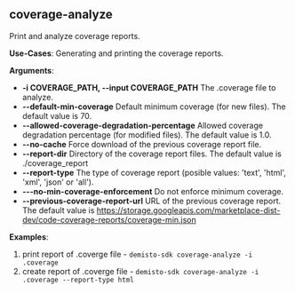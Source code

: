 
## coverage-analyze
Print and analyze coverage reports.

**Use-Cases**:
Generating and printing the coverage reports.

**Arguments**:
* **-i COVERAGE_PATH, --input COVERAGE_PATH**
The .coverage file to analyze.
* **--default-min-coverage**
Default minimum coverage (for new files). The default value is 70.
* **--allowed-coverage-degradation-percentage**
Allowed coverage degradation percentage (for modified files). The default value is 1.0.
* **--no-cache**
Force download of the previous coverage report file.
* **--report-dir**
Directory of the coverage report files. The default value is ./coverage_report
* **--report-type**
The type of coverage report (posible values: 'text', 'html', 'xml', 'json' or 'all').
* **---no-min-coverage-enforcement**
Do not enforce minimum coverage.
* **--previous-coverage-report-url**
URL of the previous coverage report. The default value is https://storage.googleapis.com/marketplace-dist-dev/code-coverage-reports/coverage-min.json

**Examples**:
1. print report of .coverge file - `demisto-sdk coverage-analyze -i .coverage`
2. create report of .coverge file - `demisto-sdk coverage-analyze -i .coverage --report-type html`
